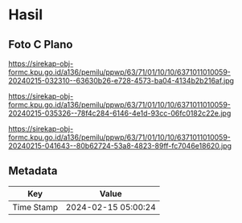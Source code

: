# Hasil

## Foto C Plano

https://sirekap-obj-formc.kpu.go.id/a136/pemilu/ppwp/63/71/01/10/10/6371011010059-20240215-032310--63630b26-e728-4573-ba04-4134b2b216af.jpg

https://sirekap-obj-formc.kpu.go.id/a136/pemilu/ppwp/63/71/01/10/10/6371011010059-20240215-035326--78f4c284-6146-4e1d-93cc-06fc0182c22e.jpg

https://sirekap-obj-formc.kpu.go.id/a136/pemilu/ppwp/63/71/01/10/10/6371011010059-20240215-041643--80b62724-53a8-4823-89ff-fc7046e18620.jpg


## Metadata

| Key        | Value               |
| ---------- | ------------------- |
| Time Stamp | 2024-02-15 05:00:24 |



